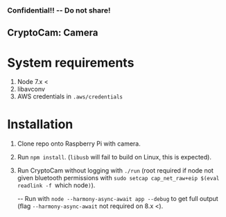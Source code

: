 ### Confidential!! -- Do not share!
## CryptoCam: Camera

# System requirements

1. Node 7.x <
2. libavconv
3. AWS credentials in `.aws/credentials`

# Installation

1. Clone repo onto Raspberry Pi with camera.
2. Run `npm install`. (`libusb` will fail to build on Linux, this is expected).
3. Run CryptoCam without logging with `./run` (root required if node not given bluetooth permissions with `sudo setcap cap_net_raw+eip $(eval readlink -f `which node`)`).

    -- Run with `node --harmony-async-await app --debug` to get full output (flag `--harmony-async-await` not required on 8.x <).